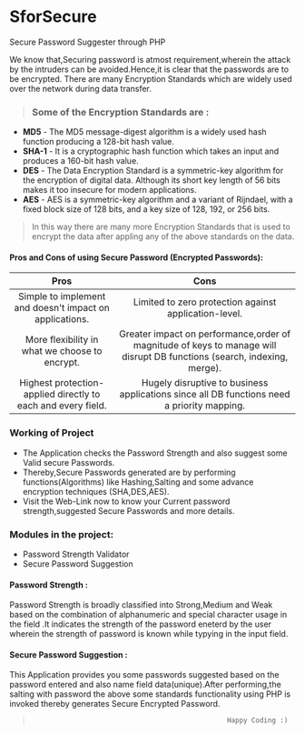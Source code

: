 # SforSecure
Secure Password Suggester through PHP

We know that,Securing password is atmost requirement,wherein the attack by the intruders can be avoided.Hence,it is clear that the passwords are to be encrypted.
There are many Encryption Standards which are widely used over the network during data transfer.

> ### Some of the Encryption Standards are :
* **MD5** - The MD5 message-digest algorithm is a widely used hash function producing a 128-bit hash value.
* **SHA-1** - It is a cryptographic hash function which takes an input and produces a 160-bit hash value.
* **DES** - The Data Encryption Standard is a symmetric-key algorithm for the encryption of digital data. Although its short key length of 56 bits makes it too insecure for modern applications.
* **AES** - AES is a symmetric-key algorithm and a variant of Rijndael, with a fixed block size of 128 bits, and a key size of 128, 192, or 256 bits. 

> In this way there are many more Encryption Standards that is used to encrypt the data after appling any of the above standards on the data.
 
 #### Pros and Cons of using Secure Password (Encrypted Passwords): 
 

 |                             Pros                             |                                                      Cons                                                      |
|:------------------------------------------------------------:|:--------------------------------------------------------------------------------------------------------------:|
| Simple to implement and doesn't impact on applications.      | Limited to zero protection against application-level.                                                          |
|        More flexibility in what we choose to encrypt.        | Greater impact on performance,order of magnitude of keys to manage will disrupt DB functions (search, indexing, merge). |
| Highest protection-applied directly to each and every field. | Hugely disruptive to business applications since all DB functions need a priority mapping.                     |
### Working of Project
* The Application checks the Password Strength and also suggest some Valid secure Passwords.
* Thereby,Secure Passwords generated are by performing functions(Algorithms) like Hashing,Salting and some advance encryption techniques (SHA,DES,AES).
* Visit the Web-Link now to know your Current password strength,suggested Secure Passwords and more details.  

### Modules in the project:
* Password Strength Validator
* Secure Password Suggestion 

#### Password Strength : 
Password Strength is broadly classified into Strong,Medium and Weak based on the combination of alphanumeric and special character usage in the field .It indicates the strength of the password eneterd by the user wherein the strength of password is known while typying in the input field.
#### Secure Password Suggestion :
This Application provides you some passwords suggested based on the password entered and also name field data(unique).After performing,the salting with password the above some standards functionality using PHP is invoked thereby generates Secure Encrypted
Password.

>                                                     Happy Coding :)

